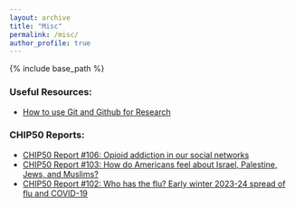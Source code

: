 ```yaml
---
layout: archive
title: "Misc"
permalink: /misc/
author_profile: true
---
```


{% include base_path %}

### Useful Resources:
* [How to use Git and Github for Research](https://k-nakam.github.io/files/misc/Github_guide.pdf)

### CHIP50 Reports:
* [CHIP50 Report #106: Opioid addiction in our social networks](https://www.covidstates.org/reports/opioid-addiction-in-our-social-networks)
* [CHIP50 Report #103: How do Americans feel about Israel, Palestine, Jews, and Muslims?](https://www.covidstates.org/reports/how-do-americans-feel-about-israel-palestine-jews-and-muslims)
* [CHIP50 Report #102: Who has the flu? Early winter 2023-24 spread of flu and COVID-19](https://www.covidstates.org/reports/who-has-the-flu)